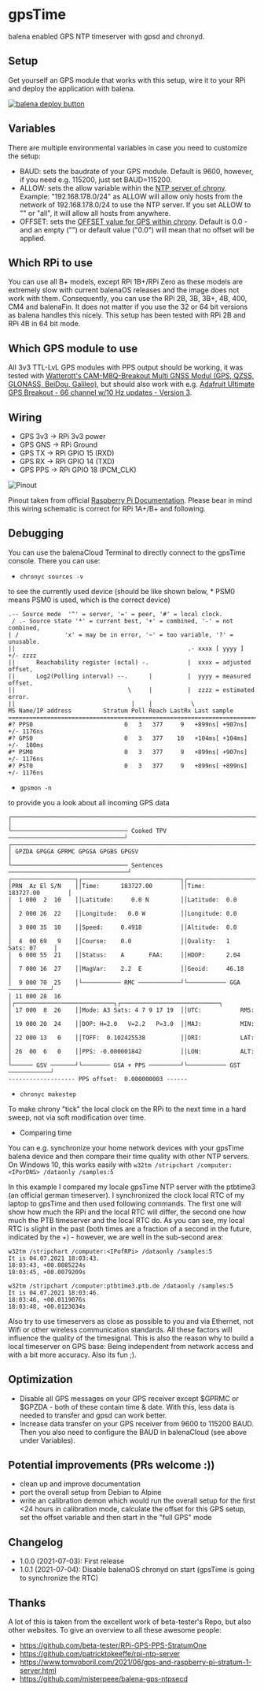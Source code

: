 # gpsTime

balena enabled GPS NTP timeserver with gpsd and chronyd.

## Setup

Get yourself an GPS module that works with this setup, wire it to your RPi and deploy the application with balena.

[![balena deploy button](https://www.balena.io/deploy.svg)](https://dashboard.balena-cloud.com/deploy?repoUrl=https://github.com/nmaas87/gpsTime)

## Variables

There are multiple environmental variables in case you need to customize the setup:

* BAUD: sets the baudrate of your GPS module. Default is 9600, however, if you need e.g. 115200, just set BAUD=115200.
* ALLOW: sets the allow variable within the [NTP server of chrony](https://chrony.tuxfamily.org/doc/3.4/chrony.conf.html). Example: "192.168.178.0/24" as ALLOW will allow only hosts from the network of 192.168.178.0/24 to use the NTP server. If you set ALLOW to "" or "all", it will allow all hosts from anywhere.
* OFFSET: sets the [OFFSET value for GPS within chrony](https://chrony.tuxfamily.org/doc/3.4/chrony.conf.html). Default is 0.0 - and an empty ("") or default value ("0.0") will mean that no offset will be applied.

## Which RPi to use

You can use all B+ models, except RPi 1B+/RPi Zero as these models are extremely slow with current balenaOS releases and the image does not work with them. Consequently, you can use the RPi 2B, 3B, 3B+, 4B, 400, CM4 and balenaFin. It does not matter if you use the 32 or 64 bit versions as balena handles this nicely. This setup has been tested with RPi 2B and RPi 4B in 64 bit mode.

## Which GPS module to use

All 3v3 TTL-LvL GPS modules with PPS output should be working, it was tested with [Watterott's CAM-M8Q-Breakout Multi GNSS Modul (GPS, QZSS, GLONASS, BeiDou, Galileo)](https://shop.watterott.com/CAM-M8Q-Breakout-Multi-GNSS-Modul-GPS-QZSS-GLONASS-BeiDou-Galileo), but should also work with e.g. [Adafruit Ultimate GPS Breakout - 66 channel w/10 Hz updates - Version 3](https://www.adafruit.com/product/746).

## Wiring

* GPS 3v3 -> RPi 3v3 power
* GPS GNS -> RPi Ground
* GPS TX -> RPi GPIO 15 (RXD)
* GPS RX -> RPi GPIO 14 (TXD)
* GPS PPS -> RPi GPIO 18 (PCM_CLK)

![Pinout](docs/GPIO-Pinout-Diagram-2.png)

Pinout taken from official [Raspberry Pi Documentation](https://www.raspberrypi.org/documentation/usage/gpio/). Please bear in mind this wiring schematic is correct for RPi 1A+/B+ and following.

## Debugging

You can use the balenaCloud Terminal to directly connect to the gpsTime console. There you can use:

* ````chronyc sources -v````

to see the currently used device (should be like shown below, * PSM0 means PSM0 is used, which is the correct device)
````
.-- Source mode  '^' = server, '=' = peer, '#' = local clock.
 / .- Source state '*' = current best, '+' = combined, '-' = not combined,
| /             'x' = may be in error, '~' = too variable, '?' = unusable.
||                                                 .- xxxx [ yyyy ] +/- zzzz
||      Reachability register (octal) -.           |  xxxx = adjusted offset,
||      Log2(Polling interval) --.      |          |  yyyy = measured offset,
||                                \     |          |  zzzz = estimated error.
||                                 |    |           \
MS Name/IP address         Stratum Poll Reach LastRx Last sample               
===============================================================================
#? PPS0                          0   3   377     9   +899ns[ +907ns] +/- 1176ns
#? GPS0                          0   3   377    10   +104ms[ +104ms] +/-  100ms
#* PSM0                          0   3   377     9   +899ns[ +907ns] +/- 1176ns
#? PST0                          0   3   377     9   +899ns[ +899ns] +/- 1176ns 
````

* ````gpsmon -n````

to provide you a look about all incoming GPS data

````
┌──────────────────────────────────────────────────────────────────────────────┐
│
└───────────────────────────────── Cooked TPV ─────────────────────────────────┘
┌──────────────────────────────────────────────────────────────────────────────┐
│ GPZDA GPGGA GPRMC GPGSA GPGBS GPGSV                                          │
└───────────────────────────────── Sentences ──────────────────────────────────┘
┌──────────────────┐┌────────────────────────────┐┌────────────────────────────┐
│PRN  Az El S/N    ││Time:      183727.00        ││Time:      183727.00        │
│  1 000  2  10    ││Latitude:     0.0 N         ││Latitude:  0.0              │
│  2 000 26  22    ││Longitude:   0.0 W          ││Longitude: 0.0              │
│  3 000 35  10    ││Speed:     0.4918           ││Altitude:  0.0              │
│  4  00 69   9    ││Course:    0.0              ││Quality:   1   Sats: 07     │
│  6 000 55  21    ││Status:    A       FAA:     ││HDOP:      2.04             │
│  7 000 16  27    ││MagVar:    2.2  E           ││Geoid:     46.18            │
│  9 000 70  25    │└─────────── RMC ────────────┘└─────────── GGA ────────────┘
│ 11 000 28  16    │┌────────────────────────────┐┌────────────────────────────┐
│ 17 000  8  26    ││Mode: A3 Sats: 4 7 9 17 19  ││UTC:           RMS:         │
│ 19 000 20  24    ││DOP: H=2.0   V=2.2   P=3.0  ││MAJ:           MIN:         │
│ 22 000 13   0    ││TOFF:  0.102425538          ││ORI:           LAT:         │
│ 26  00  6   0    ││PPS: -0.000001842           ││LON:           ALT:         │
└────── GSV ───────┘└──────── GSA + PPS ─────────┘└─────────── GST ────────────┘
------------------- PPS offset:  0.000000003 ------
````

* ````chronyc makestep````

To make chrony "tick" the local clock on the RPi to the next time in a hard sweep, not via soft modification over time.

* Comparing time

You can e.g. synchronize your home network devices with your gpsTime balena device and then compare their time quality with other NTP servers. On Windows 10, this works easily with
````w32tm /stripchart /computer:<IPorDNS> /dataonly /samples:5````

In this example I compared my locale gpsTime NTP server with the ptbtime3 (an official german timeserver). I synchronized the clock local RTC of my laptop to gpsTime and then used following commands. The first one will show how much the RPi and the local RTC will differ, the second one how much the PTB timeserver and the local RTC do. As you can see, my local RTC is slight in the past (both times are a fraction of a second in the future, indicated by the +) - however, we are well in the sub-second area:

````
w32tm /stripchart /computer:<IPofRPi> /dataonly /samples:5
It is 04.07.2021 18:03:43.
18:03:43, +00.0085224s
18:03:45, +00.0079209s

w32tm /stripchart /computer:ptbtime3.ptb.de /dataonly /samples:5
It is 04.07.2021 18:03:46.
18:03:46, +00.0119076s
18:03:48, +00.0123034s
````

Also try to use timeservers as close as possible to you and via Ethernet, not Wifi or other wireless communication standards. All these factors will influence the quality of the timesignal. This is also the reason why to build a local timeserver on GPS base: Being independent from network access and with a bit more accuracy. Also its fun ;).




## Optimization

* Disable all GPS messages on your GPS receiver except $GPRMC or $GPZDA - both of these contain time & date. With this, less data is needed to transfer and gpsd can work better.
* Increase data transfer on your GPS receiver from 9600 to 115200 BAUD. Then you also need to configure the BAUD in balenaCloud (see above under Variables).

## Potential improvements (PRs welcome :))

* clean up and improve documentation
* port the overall setup from Debian to Alpine
* write an calibration demon which would run the overall setup for the first <24 hours in calibration mode, calculate the offset for this GPS setup, set the offset variable and then start in the "full GPS" mode

## Changelog

* 1.0.0 (2021-07-03): First release
* 1.0.1 (2021-07-04): Disable balenaOS chronyd on start (gpsTime is going to synchronize the RTC)

## Thanks

A lot of this is taken from the excellent work of beta-tester's Repo, but also other websites. To give an overview to all these awesome people:

* https://github.com/beta-tester/RPi-GPS-PPS-StratumOne
* https://github.com/patricktokeeffe/rpi-ntp-server
* https://www.tomvoboril.com/2021/06/gps-and-raspberry-pi-stratum-1-server.html
* https://github.com/misterpeee/balena-gps-ntpsecd
